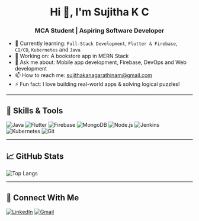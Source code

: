 <h1 align="center">Hi 👋, I'm Sujitha K C</h1>
<h3 align="center">MCA Student | Aspiring Software Developer</h3>

- 🌱 Currently learning: `Full-Stack Development`, `Flutter & Firebase`, `CI/CD`, `Kubernetes` and `Java`
- 🔭 Working on: A bookstore app in MERN Stack
- 💬 Ask me about: Mobile app development, Firebase, DevOps and Web development
- 📫 How to reach me: [sujithakanagarathinam@gmail.com](mailto:sujithakanagarathinam@gmail.com)
- ⚡ Fun fact: I love building real-world apps & solving logical puzzles!

---

## 🚀 Skills & Tools

![Java](https://img.shields.io/badge/Java-007396?style=for-the-badge&logo=java)
![Flutter](https://img.shields.io/badge/Flutter-02569B?style=for-the-badge&logo=flutter)
![Firebase](https://img.shields.io/badge/Firebase-FFCA28?style=for-the-badge&logo=firebase)
![MongoDB](https://img.shields.io/badge/MongoDB-4EA94B?style=for-the-badge&logo=mongodb)
![Node.js](https://img.shields.io/badge/Node.js-339933?style=for-the-badge&logo=node.js)
![Jenkins](https://img.shields.io/badge/Jenkins-D24939?style=for-the-badge&logo=jenkins&logoColor=white)
![Kubernetes](https://img.shields.io/badge/Kubernetes-326CE5?style=for-the-badge&logo=kubernetes&logoColor=white)
![Git](https://img.shields.io/badge/Git-F05032?style=for-the-badge&logo=git)

---

## 📈 GitHub Stats


![Top Langs](https://github-readme-stats.vercel.app/api/top-langs/?username=SujithaKC&layout=compact&theme=tokyonight)

---


## 📢 Connect With Me

[![LinkedIn](https://img.shields.io/badge/LinkedIn-blue?style=for-the-badge&logo=linkedin)]([https://linkedin.com/in/your-link](https://www.linkedin.com/in/sujitha-k-c-0251811b9))
[![Gmail](https://img.shields.io/badge/Gmail-D14836?style=for-the-badge&logo=gmail)](mailto:sujithakanagarathinam@gmail.com)

